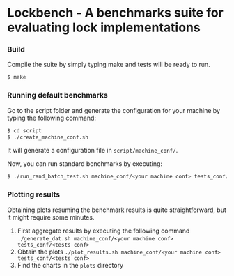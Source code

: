 # Lockbench - A benchmarks suite for evaluating lock implementations

### Build

Compile the suite by simply typing make and tests will be ready to run.

```sh
$ make
```
### Running default benchmarks

Go to the script folder and generate the configuration for your machine by typing the following command:

```sh
$ cd script
$ ./create_machine_conf.sh
```

It will generate a configuration file in `script/machine_conf/`.

Now, you can run standard benchmarks by executing:

```sh
$ ./run_rand_batch_test.sh machine_conf/<your machine conf> tests_conf/<tests conf> thread_conf/<thread conf>
```

### Plotting results

Obtaining plots resuming the benchmark results is quite straightforward, but it might require some minutes.
1. First aggregate results by executing the following command
`./generate_dat.sh machine_conf/<your machine conf> tests_conf/<tests conf>`
2. Obtain the plots
`./plot_results.sh machine_conf/<your machine conf> tests_conf/<tests conf>`
3. Find the charts in the `plots` directory
